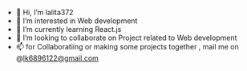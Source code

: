 - 👋 Hi, I’m lalita372
- 👀 I’m interested in Web development
- 🌱 I’m currently learning React.js
- 💞️ I’m looking to collaborate on Project related to Web development
- 📫 for Collaboratiing  or making some projects together , mail me on @lk6896122@gmail.com
